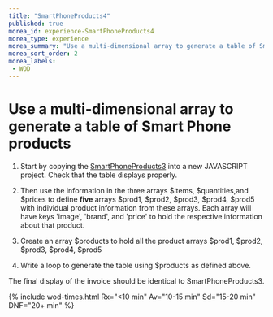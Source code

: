 ```yaml
--- 
title: "SmartPhoneProducts4" 
published: true 
morea_id: experience-SmartPhoneProducts4
morea_type: experience 
morea_summary: "Use a multi-dimensional array to generate a table of Smartphone products"
morea_sort_order: 2 
morea_labels:
 - WOD
---
```


# Use a multi-dimensional array to generate a table of Smart Phone products

1. Start by copying the [SmartPhoneProducts3](experience-SmartPhoneProducts3.html) into a new JAVASCRIPT project. Check that the table displays properly.

2. Then use the information in the three arrays $items, $quantities,and $prices to define **five** arrays $prod1, $prod2, $prod3, $prod4, $prod5 with individual product information from these arrays. Each array will have keys 'image', 'brand', and 'price' to hold the respective information about that product.

3. Create an array $products to hold all the product arrays $prod1, $prod2, $prod3, $prod4, $prod5 

4. Write a loop to generate the table using $products as defined above. 

The final display of the invoice should be identical to SmartPhoneProducts3.

{% include wod-times.html Rx="<10 min" Av="10-15 min" Sd="15-20 min" DNF="20+ min" %}